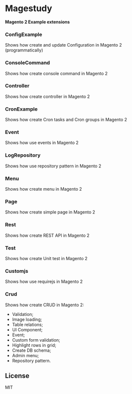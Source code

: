 # Magestudy
**Magento 2 Example extensions**

### ConfigExample
Shows how create and update Configuration in Magento 2 (programmatically)

### ConsoleCommand
Shows how create console command in Magento 2

### Controller
Shows how create controller in Magento 2

### CronExample
Shows how create Cron tasks and Cron groups in Magento 2

### Event
Shows how use events in Magento 2

### LogRepository
Shows how use repository pattern in Magento 2

### Menu
Shows how create menu in Magento 2

### Page
Shows how create simple page in Magento 2

### Rest
Shows how create REST API in Magento 2

### Test
Shows how create Unit test in Magento 2

### Customjs
Shows how use requirejs in Magento 2

### Crud
Shows how create CRUD in Magento 2:
- Validation;
- Image loading;
- Table relations;
- UI Component;
- Event;
- Custom form validation;
- Highlight rows in grid;
- Create DB schema;
- Admin menu;
- Repository pattern.

License
----
MIT
